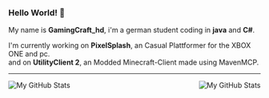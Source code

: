 ### Hello World! 👋
My name is **GamingCraft_hd**, i'm a german student coding in **java** and **C#**.

I'm currently working on **PixelSplash**, an Casual Plattformer for the XBOX ONE and pc.<br>
and on **UtilityClient 2**, an Modded Minecraft-Client made using MavenMCP.

---

<img align="left" alt="My GitHub Stats" src="https://github-readme-stats.vercel.app/api/top-langs/?username=gamingcrafthd&show_icons=true&hide_border=true&title_color=fff&text_color=fff&icon_color=fff&bg_color=30,ff4343,ff8f43" />
    <img align="right" alt="My GitHub Stats" src="https://github-readme-stats.vercel.app/api?username=gamingcrafthd&show_icons=true&hide_border=true&title_color=fff&text_color=fff&icon_color=fff&bg_color=30,ff4343,ff8f43" />
